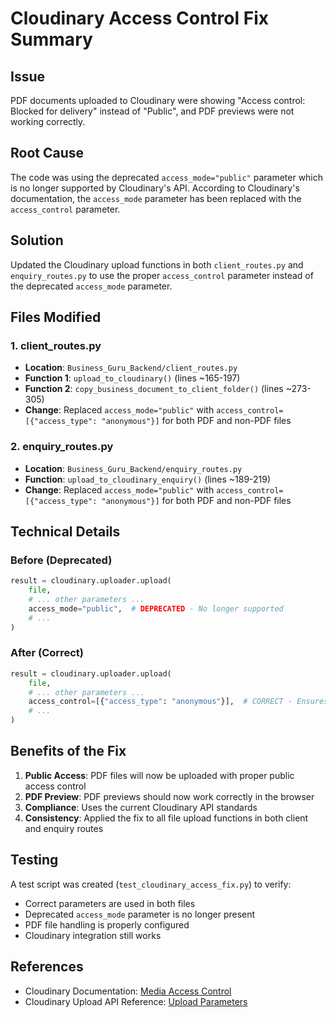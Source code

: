 # Cloudinary Access Control Fix Summary

## Issue
PDF documents uploaded to Cloudinary were showing "Access control: Blocked for delivery" instead of "Public", and PDF previews were not working correctly.

## Root Cause
The code was using the deprecated `access_mode="public"` parameter which is no longer supported by Cloudinary's API. According to Cloudinary's documentation, the `access_mode` parameter has been replaced with the `access_control` parameter.

## Solution
Updated the Cloudinary upload functions in both `client_routes.py` and `enquiry_routes.py` to use the proper `access_control` parameter instead of the deprecated `access_mode` parameter.

## Files Modified

### 1. client_routes.py
- **Location**: `Business_Guru_Backend/client_routes.py`
- **Function 1**: `upload_to_cloudinary()` (lines ~165-197)
- **Function 2**: `copy_business_document_to_client_folder()` (lines ~273-305)
- **Change**: Replaced `access_mode="public"` with `access_control=[{"access_type": "anonymous"}]` for both PDF and non-PDF files

### 2. enquiry_routes.py
- **Location**: `Business_Guru_Backend/enquiry_routes.py`
- **Function**: `upload_to_cloudinary_enquiry()` (lines ~189-219)
- **Change**: Replaced `access_mode="public"` with `access_control=[{"access_type": "anonymous"}]` for both PDF and non-PDF files

## Technical Details

### Before (Deprecated)
```python
result = cloudinary.uploader.upload(
    file,
    # ... other parameters ...
    access_mode="public",  # DEPRECATED - No longer supported
    # ...
)
```

### After (Correct)
```python
result = cloudinary.uploader.upload(
    file,
    # ... other parameters ...
    access_control=[{"access_type": "anonymous"}],  # CORRECT - Ensures public access
    # ...
)
```

## Benefits of the Fix

1. **Public Access**: PDF files will now be uploaded with proper public access control
2. **PDF Preview**: PDF previews should now work correctly in the browser
3. **Compliance**: Uses the current Cloudinary API standards
4. **Consistency**: Applied the fix to all file upload functions in both client and enquiry routes

## Testing

A test script was created (`test_cloudinary_access_fix.py`) to verify:
- Correct parameters are used in both files
- Deprecated `access_mode` parameter is no longer present
- PDF file handling is properly configured
- Cloudinary integration still works

## References

- Cloudinary Documentation: [Media Access Control](https://cloudinary.com/documentation/control_access_to_media)
- Cloudinary Upload API Reference: [Upload Parameters](https://cloudinary.com/documentation/upload_parameters)